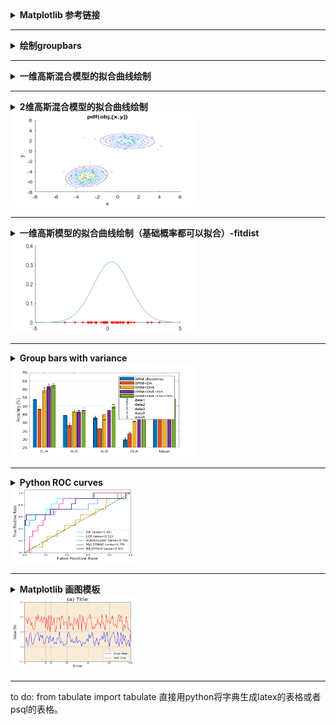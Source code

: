 <details>
<summary><strong>   Matplotlib 参考链接  </strong></summary>
  
 - [Legend](https://matplotlib.org/api/_as_gen/matplotlib.pyplot.legend.html)
 
</details>

-----------------------------------------------------------------------------------------------------------------------------------

<details><summary><strong>   绘制groupbars  </strong></summary><blockquote>
<details><summary><strong>   Code  </strong></summary><blockquote>
  
```matlab
wa=[37.6,40.4;75.4,92.9];
aw=[29.8,53.5;79.3,88.1];
figure
bar(wa,'grouped')

set (gcf,'Position',[100,100,300,150], 'color','w')
set(gca, 'YGrid', 'on', 'XGrid', 'off')
xticklabels({'SURF','DeCaf6'})
ylabel('Accuracy (%)')
ylim([20,100])
legend('SVM', 'DGSA')

figure
bar(aw,'grouped')

set (gcf,'Position',[100,100,300,150], 'color','w')
set(gca, 'YGrid', 'on', 'XGrid', 'off')
xticklabels({'SURF','DeCaf6'})
ylabel('Accuracy (%)')
ylim([20,100])
```

</blockquote></details>

<details open><summary><strong>   Figure  </strong></summary>  
<div align=left><img src ="https://github.com/zhaojiachen1994/Frequently-used-code-blocks/blob/master/Figures/groupedbar.png" width="300" height="150"/></div>
</details>

</blockquote></details>



-----------------------------------------------------------------------------------------------------------------------------------

<details><summary><strong>   一维高斯混合模型的拟合曲线绘制  </strong></summary><blockquote>
ref: 
  [1]  https://blog.csdn.net/miao_9/article/details/53511487
  [2]  官方文档-gmdistribution
  
<details><summary><strong>   Code  </strong></summary><blockquote>

```matlab
  % GENERATE DATAS
  p = [0.4 0.6]; % p is the proportion of two-component Gaussian distribution
  mu = [0; 5]
  sigma =[0.8]
  gm = gmdistribution(mu,sigma,p)
  rng('default'); % For reproducibility
  [X,compIdx] = random(gm,100);
  numIdx1 = sum(compIdx == 1)

  % FIT THE DATA WITH GMM MODEL
  options = statset('Display','final');
  obj = gmdistribution.fit(X,2,'Options',options);

  %PLOT THE CURVE AND RAW DATA
  figure
  fun = @(x)pdf(obj, [x]);
  t = linspace(-5,10)';
  hold on
  plot(t, fun(t))
  plot(X,0,'r*')
```
</details>

<details open><summary><strong>   Figure  </strong></summary>  
<div align=left><img src ="https://github.com/zhaojiachen1994/Frequently-used-code-blocks/blob/master/Figures/1d-gmm.png" width="300" height="150"/></div>
</details>

</blockquote></details>

-----------------------------------------------------------------------------------------------------------------------------------

<details> 
    <summary><strong>   2维高斯混合模型的拟合曲线绘制   </strong></summary>

```matlab
  % GENERATE DATAS
  p = [0.4 0.6]; % p is the proportion of two-component Gaussian distribution
  mu = [1 2;-3 -5];% for 2 dimension
  sigma = cat(3,[2 .5],[1 1]); % shared diagonal covariance matrix for 2 dimensions
  gm = gmdistribution(mu,sigma,p)
  rng('default'); % For reproducibility
  [X,compIdx] = random(gm,200);
  numIdx1 = sum(compIdx == 1)

  % FIT THE DATA WITH GMM MODEL
  options = statset('Display','final');
  obj = gmdistribution.fit(X,2,'Options',options);

  %PLOT THE CURVE AND RAW DATA
  scatter(X(:,1),X(:,2),10,'.')
  hold on
  h = ezcontour(@(x,y)pdf(obj,[x y]),[-8 6],[-8 6]);
  hold off
```
</details>

<div align=left><img src ="https://github.com/zhaojiachen1994/Frequently-used-code-blocks/blob/master/Figures/2d-gmm.png" width="300" height="150"/></div>

------------------------------------------------------------------------------------------------------------------------------------


<details> 
    <summary><strong>   一维高斯模型的拟合曲线绘制（基础概率都可以拟合）-fitdist   </strong></summary>

```matlab
rng('default'); % For reproducibility
figure
hold on 
num=30;
s1 = normrnd(0,1,num,1)
pd_s1 = fitdist(s1, 'Normal');
t = -5:0.1:15;
y = pdf(pd_s1,t);
plot(t,y,'LineWidth',0.5)
plot(s1,zeros(num,1),    's',    'MarkerFaceColor','b',  'MarkerEdgeColor','b',   'MarkerSize', 5)
```
</details>

<div align=left><img src ="https://github.com/zhaojiachen1994/Frequently-used-code-blocks/blob/master/Figures/1d-gaussian-fit.png" width="300" height="150"/></div>

----------------------------------------------------------------------------------------------------------------------------------------

<details> 
    <summary><strong>   Group bars with variance   </strong></summary>

```matlab
%1. acc of srm only
Acc1=[53.94, 44.24, 42.69, 29.74, 46.40];
Var1=[0.24, 0.30, 1.20 ,1.25, 0.73];
% 2. acc of srm+distribution alignment
Acc2=[48.1, 38.57, 36.43, 33.32, 43.88];
Var2=[1.85, 1.50, 0.24, 0.82, 0.92];
%3. acc of dgfk+srm
Acc3=[59.33,46.66,44.84,40.54, 50.76];
Var3=[1.38,1.28,3.16,0.26,1.07];
%4. acc of dgfk+da+srm
Acc4=[61.67,46.37,47.51,44.98,53.19];
Var4=[1.57,0.88,0.86,0.22,0.77];

%5. acc of all
Acc5=[62.2,47.2,49.7,44.6, 54.10]
Var5=[1.38,1.78,1,0.26,0.70]

Acc=[Acc1;Acc2;Acc3;Acc4;Acc5]';
figure
set (gcf,'Position',[300,300,550,350], 'color','w')
bar(Acc,'grouped')
set(gca, 'YGrid', 'on', 'XGrid', 'off')
xticklabels({'C-A','A-C','A-D','D-A','Mean'})
set (gca,'position',[0.1,0.1,0.8,0.8] )
legend('SRM (Baseline)', 'SRM+DA', 'SRM+DML', 'SRM+DML+DA','SRM+DML+DA+DPL')
ylabel('Accuracy (%)')
ylim([25,70])

e=[Var1;Var2;Var3;Var4;Var5]';
hold on 
numgroups = size(e,1);
numbars = size(e,2);
groupwidth = min(0.8, numbars/(numbars+1.5));
for i = 1:numbars
    x = (1:numgroups) - groupwidth/2 + (2*i-1)* groupwidth / (2*numbars); %aligning error bar with individual bar
    h = errorbar (x, Acc(:,i), e(:,i),'k','linestyle','none','lineWidth',0.5,'CapSize',5);
end
```
</details>

<div align=left><img src ="https://github.com/zhaojiachen1994/Frequently-used-code-blocks/blob/master/Figures/barwithvars.png" width="300" height="150"/></div>

----------------------------------------------------------------------------------------------------------------------------------------

<details>
<summary><strong>   Python ROC curves  </strong></summary>
  
 ```python
    
    def plotroc(self, scoresdf):
        # scoresdf is Dataframe with detetors(classifier) name as column name, y_pred as df.data
        # print(scoresdf.head())
        y_true= scoresdf['y_true']
        fpr = dict()
        tpr = dict()
        roc_auc = dict()

        f = plt.figure()
        lw = 2
        colors = cycle(['aqua', 'darkorange', 'cornflowerblue', 'deeppink','navy' ])
        for det,color in zip(detectors, colors):
            fpr[det.name], tpr[det.name], _ = roc_curve(y_true=y_true, y_score=scoresdf[det.name])
            roc_auc[det.name] = round(auc(fpr[det.name], tpr[det.name]), 2)
            plt.plot(fpr[det.name], tpr[det.name], color=color, lw=lw, label=f'{det.name} (area={roc_auc[det.name]})')
        print(roc_auc)
        plt.plot([0, 1], [0, 1], color='green', lw=lw, linestyle='--')
        plt.xlim([0.0, 1.0])
        plt.ylim([0.0, 1.05])
        plt.xlabel('False Positive Rate', fontsize=16)
        plt.ylabel('True Positive Rate', fontsize=16)
        plt.title(f'{self.datasets[0].data[0].name}')
        plt.legend(loc="lower right", fontsize=12)

        plt.show()
        f.savefig(f"roc_{self.datasets[0].data[0].name}.pdf", bbox_inches='tight')
 ```
 
</details>

<div align=left><img src ="https://github.com/zhaojiachen1994/Frequently-used-code-blocks/blob/master/Figures/rocplot.png" width="200" height="120"/></div>

-----------------------------------------------------------------------------------------------------------------------------------

<details>
<summary><strong>   Matplotlib 画图模板  </strong></summary>
  
 ```python
    t = np.linspace(1,100,100)
    data1 = np.random.rand(100)*0.5
    data2 = np.random.rand(100)*0.6+0.5
# STEP1: CREATE FIGURE
    fig = plt.figure(num=None, figsize=(6.4, 4.8), dpi=100, facecolor='w', edgecolor='w')
    # TIP: default figure size is (6.4, 4.8); default dpi is 100;
# STEP2: CREATE AXES
    ax = plt.subplot(111, facecolor='antiquewhite')
    # TIP: set(111) when want to plot one
# STEP3: SET THE PARAS
    lw = 1
    color = ['b','r']
    xyticksize = 8
    xylabelfontsize = 14
    titlefontsize = 20
    legendfontsize = 12
# STEP4: PLOT THE FIGURE
    ax.plot(t, data1, lw=lw, color=color[0], label='blue line')
    ax.plot(t, data2, lw=lw, color=color[1], label='red line')
    ax.legend(loc="lower right", fontsize=legendfontsize)
    # legend set: https: // matplotlib.org / api / _as_gen / matplotlib.pyplot.legend.html
# STEP5: ADJUST THE PLOT
    ax.set_title('(a) Title', fontsize = titlefontsize)
    ax.set_xlabel('Time', fontsize=xylabelfontsize)
    ax.set_ylabel('Value (%)',fontsize=xylabelfontsize)

    ax.set_xlim([0, 100])
    ax.set_ylim([-0.5, 1.5])

    ax.grid(True, axis='both')
    ax.tick_params(axis='both', direction='in', length=3, which='major', labelsize=xyticksize)
    # TIP: axis could be {'x', 'y', 'both'}
    #      grid color, linestyle, linewidth can be adjusted by tick_params

    ax.set_xticks([0, 20, 25, 40, 60, 80, 100])
    ax.set_yticks([-0.5, 0, 0.5, 1, 1.5])

    fig.tight_layout()
    plt.show()
    f.savefig(f"figname.pdf")
 ```
 
</details>

<div align=left><img src ="https://github.com/zhaojiachen1994/Frequently-used-code-blocks/blob/master/Figures/matplotlib_template.png" width="200" height="120"/></div>

-----------------------------------------------------------------------------------------------------------------------------------


to do: from tabulate import tabulate 直接用python将字典生成latex的表格或者psql的表格。
